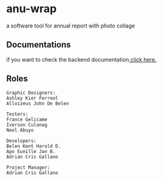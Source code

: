 # anu-wrap
a software tool for annual report with photo collage

## Documentations
<p>if you want to check the backend documentation<a href="./backend/README.md"> click here. </a><p>

## Roles
```
Graphic Designers:
Ashley Kier Ferreol
Alloizeus John De Belen

Testers:
France Gelicame
Iverson Culanag
Neol Abuyo

Developers:
Belen Kent Harold D.
Apo Eunille Jan B.
Adrian Cris Gallano

Project Manager:
Adrian Cris Gallano
```
